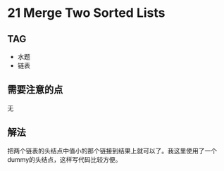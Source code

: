 # 21 Merge Two Sorted Lists    

## TAG
* 水题
* 链表

## 需要注意的点
无

## 解法
把两个链表的头结点中值小的那个链接到结果上就可以了。我这里使用了一个dummy的头结点，这样写代码比较方便。